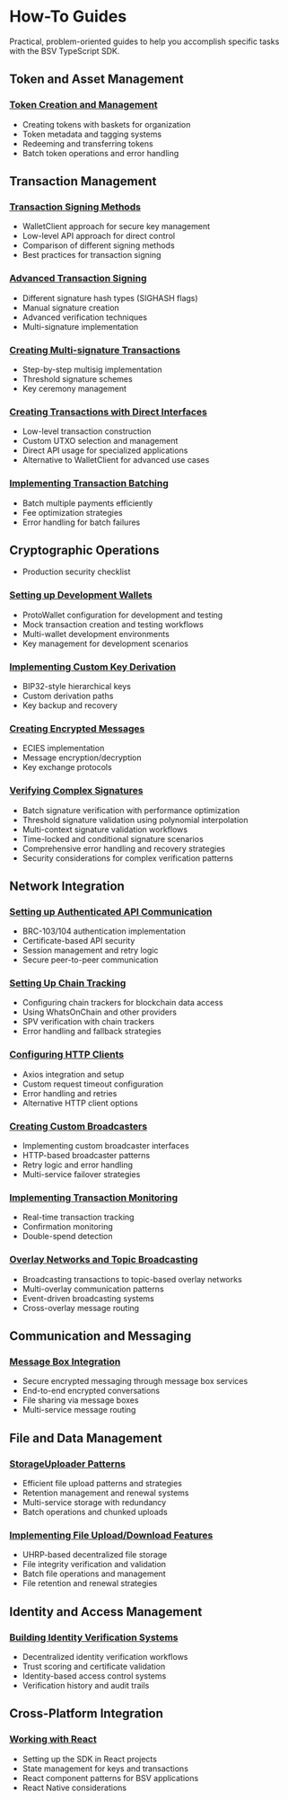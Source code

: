 # How-To Guides

Practical, problem-oriented guides to help you accomplish specific tasks with the BSV TypeScript SDK.

## Token and Asset Management

### [Token Creation and Management](./token-creation-management.md)

- Creating tokens with baskets for organization
- Token metadata and tagging systems
- Redeeming and transferring tokens
- Batch token operations and error handling

## Transaction Management

### [Transaction Signing Methods](./transaction-signing-methods.md)

- WalletClient approach for secure key management
- Low-level API approach for direct control
- Comparison of different signing methods
- Best practices for transaction signing

### [Advanced Transaction Signing](./advanced-transaction-signing.md)

- Different signature hash types (SIGHASH flags)
- Manual signature creation
- Advanced verification techniques
- Multi-signature implementation

### [Creating Multi-signature Transactions](./multisig-transactions.md)

- Step-by-step multisig implementation
- Threshold signature schemes
- Key ceremony management

### [Creating Transactions with Direct Interfaces](./direct-transaction-creation.md)

- Low-level transaction construction
- Custom UTXO selection and management
- Direct API usage for specialized applications
- Alternative to WalletClient for advanced use cases

### [Implementing Transaction Batching](./transaction-batching.md)

- Batch multiple payments efficiently
- Fee optimization strategies
- Error handling for batch failures

## Cryptographic Operations

- Production security checklist

### [Setting up Development Wallets](./development-wallet-setup.md)

- ProtoWallet configuration for development and testing
- Mock transaction creation and testing workflows
- Multi-wallet development environments
- Key management for development scenarios

### [Implementing Custom Key Derivation](./custom-key-derivation.md)

- BIP32-style hierarchical keys
- Custom derivation paths
- Key backup and recovery

### [Creating Encrypted Messages](./encrypted-messages.md)

- ECIES implementation
- Message encryption/decryption
- Key exchange protocols

### [Verifying Complex Signatures](./complex-signatures.md)

- Batch signature verification with performance optimization
- Threshold signature validation using polynomial interpolation
- Multi-context signature validation workflows
- Time-locked and conditional signature scenarios
- Comprehensive error handling and recovery strategies
- Security considerations for complex verification patterns

## Network Integration

### [Setting up Authenticated API Communication](./authenticated-api-communication.md)

- BRC-103/104 authentication implementation
- Certificate-based API security
- Session management and retry logic
- Secure peer-to-peer communication

### [Setting Up Chain Tracking](./chain-tracking.md)

- Configuring chain trackers for blockchain data access
- Using WhatsOnChain and other providers
- SPV verification with chain trackers
- Error handling and fallback strategies

### [Configuring HTTP Clients](./http-client-configuration.md)

- Axios integration and setup
- Custom request timeout configuration
- Error handling and retries
- Alternative HTTP client options

### [Creating Custom Broadcasters](./custom-broadcasters.md)

- Implementing custom broadcaster interfaces
- HTTP-based broadcaster patterns
- Retry logic and error handling
- Multi-service failover strategies

### [Implementing Transaction Monitoring](./transaction-monitoring.md)

- Real-time transaction tracking
- Confirmation monitoring
- Double-spend detection

### [Overlay Networks and Topic Broadcasting](./overlay-networks-broadcasting.md)

- Broadcasting transactions to topic-based overlay networks
- Multi-overlay communication patterns
- Event-driven broadcasting systems
- Cross-overlay message routing

## Communication and Messaging

### [Message Box Integration](./message-box-integration.md)

- Secure encrypted messaging through message box services
- End-to-end encrypted conversations
- File sharing via message boxes
- Multi-service message routing

## File and Data Management

### [StorageUploader Patterns](./storage-uploader-patterns.md)

- Efficient file upload patterns and strategies
- Retention management and renewal systems
- Multi-service storage with redundancy
- Batch operations and chunked uploads

### [Implementing File Upload/Download Features](./file-upload-download.md)

- UHRP-based decentralized file storage
- File integrity verification and validation
- Batch file operations and management
- File retention and renewal strategies

## Identity and Access Management

### [Building Identity Verification Systems](./identity-verification-systems.md)

- Decentralized identity verification workflows
- Trust scoring and certificate validation
- Identity-based access control systems
- Verification history and audit trails

## Cross-Platform Integration

### [Working with React](./react-integration.md)

- Setting up the SDK in React projects
- State management for keys and transactions
- React component patterns for BSV applications
- React Native considerations
